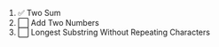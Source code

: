 1. :white_check_mark: Two Sum
2. :white_large_square: Add Two Numbers
3. :white_large_square: Longest Substring Without Repeating Characters
     
     